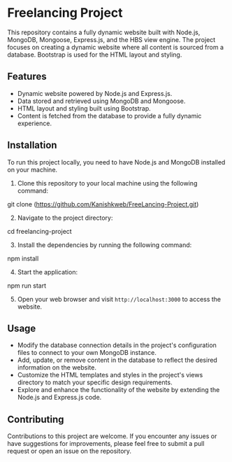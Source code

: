 # Freelancing Project

This repository contains a fully dynamic website built with Node.js, MongoDB, Mongoose, Express.js, and the HBS view engine. The project focuses on creating a dynamic website where all content is sourced from a database. Bootstrap is used for the HTML layout and styling.

## Features

- Dynamic website powered by Node.js and Express.js.
- Data stored and retrieved using MongoDB and Mongoose.
- HTML layout and styling built using Bootstrap.
- Content is fetched from the database to provide a fully dynamic experience.

## Installation

To run this project locally, you need to have Node.js and MongoDB installed on your machine.

1. Clone this repository to your local machine using the following command:

git clone  (https://github.com/Kanishkweb/FreeLancing-Project.git)


2. Navigate to the project directory:

cd freelancing-project


3. Install the dependencies by running the following command:

npm install


4. Start the application:

npm run start


5. Open your web browser and visit `http://localhost:3000` to access the website.

## Usage

- Modify the database connection details in the project's configuration files to connect to your own MongoDB instance.
- Add, update, or remove content in the database to reflect the desired information on the website.
- Customize the HTML templates and styles in the project's views directory to match your specific design requirements.
- Explore and enhance the functionality of the website by extending the Node.js and Express.js code.

## Contributing

Contributions to this project are welcome. If you encounter any issues or have suggestions for improvements, please feel free to submit a pull request or open an issue on the repository.



